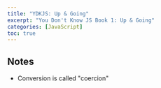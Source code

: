 ```yaml
---
title: "YDKJS: Up & Going"
excerpt: "You Don't Know JS Book 1: Up & Going"
categories: [JavaScript]
toc: true
---
```


## Notes

- Conversion is called "coercion"

